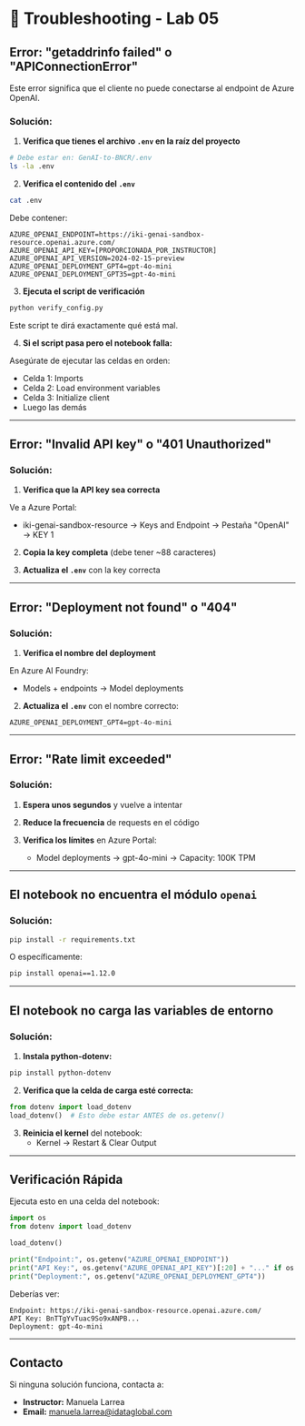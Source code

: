 # 🔧 Troubleshooting - Lab 05

## Error: "getaddrinfo failed" o "APIConnectionError"

Este error significa que el cliente no puede conectarse al endpoint de Azure OpenAI.

### Solución:

1. **Verifica que tienes el archivo `.env` en la raíz del proyecto**

```bash
# Debe estar en: GenAI-to-BNCR/.env
ls -la .env
```

2. **Verifica el contenido del `.env`**

```bash
cat .env
```

Debe contener:

```env
AZURE_OPENAI_ENDPOINT=https://iki-genai-sandbox-resource.openai.azure.com/
AZURE_OPENAI_API_KEY=[PROPORCIONADA_POR_INSTRUCTOR]
AZURE_OPENAI_API_VERSION=2024-02-15-preview
AZURE_OPENAI_DEPLOYMENT_GPT4=gpt-4o-mini
AZURE_OPENAI_DEPLOYMENT_GPT35=gpt-4o-mini
```

3. **Ejecuta el script de verificación**

```bash
python verify_config.py
```

Este script te dirá exactamente qué está mal.

4. **Si el script pasa pero el notebook falla:**

Asegúrate de ejecutar las celdas en orden:
- Celda 1: Imports
- Celda 2: Load environment variables
- Celda 3: Initialize client
- Luego las demás

---

## Error: "Invalid API key" o "401 Unauthorized"

### Solución:

1. **Verifica que la API key sea correcta**

Ve a Azure Portal:
- iki-genai-sandbox-resource → Keys and Endpoint → Pestaña "OpenAI" → KEY 1

2. **Copia la key completa** (debe tener ~88 caracteres)

3. **Actualiza el `.env`** con la key correcta

---

## Error: "Deployment not found" o "404"

### Solución:

1. **Verifica el nombre del deployment**

En Azure AI Foundry:
- Models + endpoints → Model deployments

2. **Actualiza el `.env`** con el nombre correcto:

```env
AZURE_OPENAI_DEPLOYMENT_GPT4=gpt-4o-mini
```

---

## Error: "Rate limit exceeded"

### Solución:

1. **Espera unos segundos** y vuelve a intentar

2. **Reduce la frecuencia** de requests en el código

3. **Verifica los límites** en Azure Portal:
   - Model deployments → gpt-4o-mini → Capacity: 100K TPM

---

## El notebook no encuentra el módulo `openai`

### Solución:

```bash
pip install -r requirements.txt
```

O específicamente:

```bash
pip install openai==1.12.0
```

---

## El notebook no carga las variables de entorno

### Solución:

1. **Instala python-dotenv:**

```bash
pip install python-dotenv
```

2. **Verifica que la celda de carga esté correcta:**

```python
from dotenv import load_dotenv
load_dotenv()  # Esto debe estar ANTES de os.getenv()
```

3. **Reinicia el kernel** del notebook:
   - Kernel → Restart & Clear Output

---

## Verificación Rápida

Ejecuta esto en una celda del notebook:

```python
import os
from dotenv import load_dotenv

load_dotenv()

print("Endpoint:", os.getenv("AZURE_OPENAI_ENDPOINT"))
print("API Key:", os.getenv("AZURE_OPENAI_API_KEY")[:20] + "..." if os.getenv("AZURE_OPENAI_API_KEY") else "NO ENCONTRADA")
print("Deployment:", os.getenv("AZURE_OPENAI_DEPLOYMENT_GPT4"))
```

Deberías ver:
```
Endpoint: https://iki-genai-sandbox-resource.openai.azure.com/
API Key: BnTTgYvTuac9So9xANPB...
Deployment: gpt-4o-mini
```

---

## Contacto

Si ninguna solución funciona, contacta a:
- **Instructor:** Manuela Larrea
- **Email:** manuela.larrea@idataglobal.com

